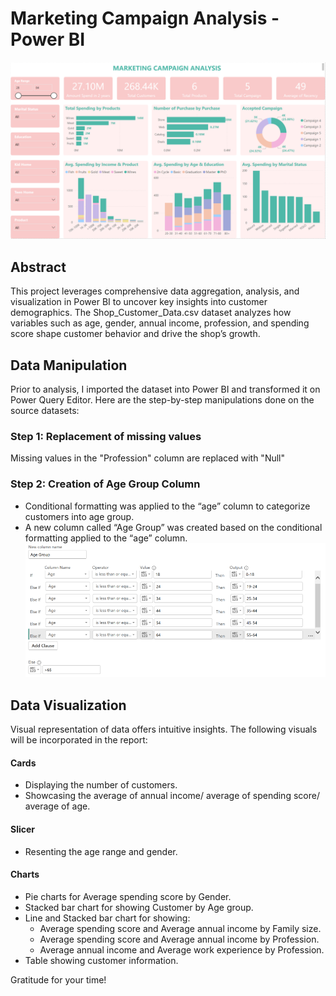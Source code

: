 # Marketing Campaign Analysis - Power BI
![](https://github.com/Dechannie689/Marketing_Campaign/blob/main/Marketing%20Campaign%20Analysis.png)
## Abstract
This project leverages comprehensive data aggregation, analysis, and visualization in Power BI to uncover key insights into customer demographics. The Shop_Customer_Data.csv dataset analyzes how variables such as age, gender, annual income, profession, and spending score shape customer behavior and drive the shop’s growth.
## Data Manipulation
Prior to analysis, I imported the dataset into Power BI and transformed it on Power Query Editor. Here are the step-by-step manipulations done on the source datasets:
### Step 1: Replacement of missing values
Missing values in the "Profession" column are replaced with "Null"
### Step 2: Creation of Age Group Column
- Conditional formatting was applied to the “age” column to categorize customers into age group.
- A new column called “Age Group” was created based on the conditional formatting applied to the “age” column.
![](https://github.com/Dechannie689/Shop_Customer_Data/blob/main/Shop_Customer_Data_Age_Group.png)
## Data Visualization
Visual representation of data offers intuitive insights. The following visuals will be incorporated in the report:
#### Cards
- Displaying the number of customers.
- Showcasing the average of annual income/ average of spending score/ average of age.
#### Slicer
- Resenting the age range and gender.
#### Charts
- Pie charts for Average spending score by Gender.
- Stacked bar chart for showing Customer by Age group.
- Line and Stacked bar chart for showing:
  - Average spending score and Average annual income by Family size.
  - Average spending score and Average annual income by Profession.
  - Average annual income and Average work experience by Profession.
- Table showing customer information.

Gratitude for your time!
